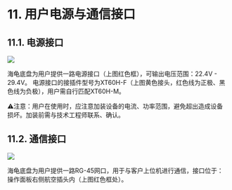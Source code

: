 ﻿# 11.	用户电源与通信接口

## 11.1.	电源接口
<img src="https://imgconvert.csdnimg.cn/aHR0cHM6Ly9oYmltZy5odWFiYW5pbWcuY29tLzI5YTQzNzg0MjM0Y2UzNmMyZDA0ZGYzZmQ1MWZiNTRjZGI0NDY1OWQyYzg3Yi0zanFadk9fZnc2NTg?x-oss-process=image/format,png" align=center />

海龟底盘为用户提供一路电源接口（上图红色框），可输出电压范围：22.4V - 29.4V。
电源接口的接插件型号为XT60H-F（上图黄色接头，红色线为正极、黑色线为负极），用户需自行匹配XT60H-M。

⚠注意：用户在使用时，应注意加装设备的电流、功率范围，避免超出造成设备损坏。加装前需与技术工程师联系、确认。
## 11.2.	通信接口
<img src="https://imgconvert.csdnimg.cn/aHR0cHM6Ly9oYmltZy5odWFiYW5pbWcuY29tL2NkOTZjZTA3Y2I2ZmYzZTlhYTcwMGRjYTBkNWVlMjY3NDBiYTdhZDU5Mjc4LTNlZkMyZ19mdzY1OA?x-oss-process=image/format,png" align=center />

海龟底盘为用户提供一路RG-45网口，用于与客户上位机进行通信，接口位于：操作面板右侧航空插头内（上图红色框处）。